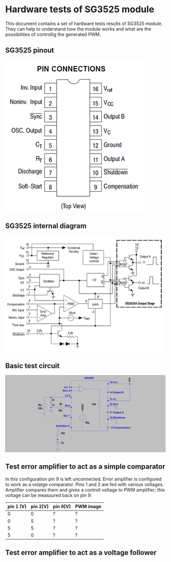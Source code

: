 # Hardware tests of SG3525 module

This document contains a set of hardware tests results of SG3525 module.
They can help to understand how the module works and what are the possibilities of controllig the generated PWM.

## SG3525 pinout
![SG3525 pinout](https://raw.githubusercontent.com/wmarkow/sandbox/master/inverter-welder/elements/sg3525/tests/sg3525_pinout_onsemi.png)

## SG3525 internal diagram
![SG3525 diagram](https://raw.githubusercontent.com/wmarkow/sandbox/master/inverter-welder/elements/sg3525/tests/sg3525_block_diagram_onsemi.png)

## Basic test circuit
![SG3525 diagram](https://raw.githubusercontent.com/wmarkow/sandbox/master/inverter-welder/elements/sg3525/tests/00_basic_test_circuit.png)



## Test error amplifier to act as a simple comparator
In this configuration pin 9 is left unconnected. Error amplifier is configured to work as a volatge comparator.
Pins 1 and 2 are fed with various voltages. Amplifier compares them and gives a controll voltage to PWM amplifier; this voltage can be
meassured back on pin 9.

 | pin 1 [V] | pin 2[V] | pin 9[V] | PWM image|
 |---|---|---|---|
 | 0 | 0 | ? | ? |
 | 0 | 5 | ? | ? |
 | 5 | 5 | ? | ? |
 | 5 | 0 | ? | ? |


## Test error amplifier to act as a voltage follower
